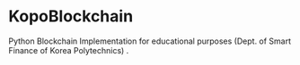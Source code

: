 # KopoBlockchain
Python Blockchain Implementation for educational purposes (Dept. of Smart Finance of Korea Polytechnics)
.
